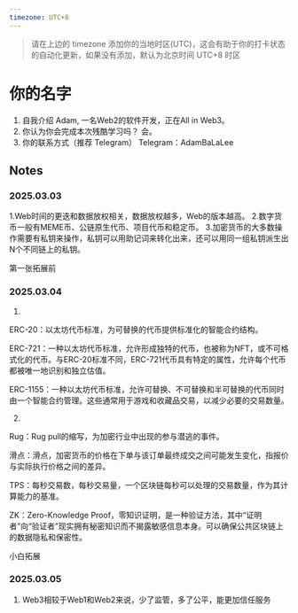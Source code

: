 ```yaml
---
timezone: UTC+8
---
```


> 请在上边的 timezone 添加你的当地时区(UTC)，这会有助于你的打卡状态的自动化更新，如果没有添加，默认为北京时间 UTC+8 时区


# 你的名字

1. 自我介绍
Adam, 一名Web2的软件开发，正在All in Web3。
2. 你认为你会完成本次残酷学习吗？
会。
3. 你的联系方式（推荐 Telegram）
Telegram：AdamBaLaLee

## Notes

<!-- Content_START -->

### 2025.03.03

1.Web时间的更迭和数据放权相关，数据放权越多，Web的版本越高。
2.数字货币一般有MEME币、公链原生代币、项目代币和稳定币。
3.加密货币的大多数操作需要有私钥来操作，私钥可以用助记词来转化出来，还可以用同一组私钥派生出N个不同链上的私钥。

第一张拓展前

### 2025.03.04
1.
ERC-20：以太坊代币标准，为可替换的代币提供标准化的智能合约结构。

ERC-721：一种以太坊代币标准，允许形成独特的代币，也被称为NFT，或不可格式化的代币。与ERC-20标准不同，ERC-721代币具有特定的属性，允许每个代币都被唯一地识别和独立估值。

ERC-1155：一种以太坊代币标准，允许可替换、不可替换和半可替换的代币同时由一个智能合约管理。这些通常用于游戏和收藏品交易，以减少必要的交易数量。

2.
Rug：Rug pull的缩写，为加密行业中出现的参与潜逃的事件。

滑点：滑点，加密货币的价格在下单与该订单最终成交之间可能发生变化，指报价与实际执行价格之间的差异。

TPS：每秒交易数，每秒交易量，一个区块链每秒可以处理的交易数量，作为其计算能力的基准。

ZK：Zero-Knowledge Proof，零知识证明，是一种验证方法，其中“证明者”向“验证者”现实拥有秘密知识而不揭露敏感信息本身。可以确保公共区块链上的数据隐私和保密性。

小白拓展

### 2025.03.05
1. Web3相较于Web1和Web2来说，少了监管，多了公平，能更加信任服务

<!-- Content_END -->

